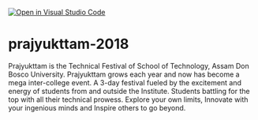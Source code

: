 [![Open in Visual Studio Code](https://open.vscode.dev/badges/open-in-vscode.svg)](https://open.vscode.dev/anilloutombam/prajyukttam-2018)

# prajyukttam-2018
Prajyukttam is the Technical Festival of School of Technology, Assam Don Bosco University. Prajyukttam grows each year and now has become a mega inter-college event. A 3-day festival fueled by the excitement and energy of students from and outside the Institute. Students battling for the top with all their technical prowess. Explore your own limits, Innovate with your ingenious minds and Inspire others to go beyond.

